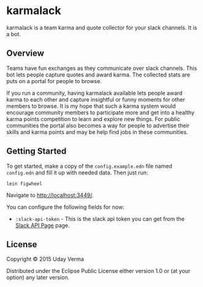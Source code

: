 # karmalack

karmalack is a team karma and quote collector for your slack channels.  It is a bot.

## Overview

Teams have fun exchanges as they communicate over slack channels.  This bot lets people capture quotes and award karma.  The collected stats are puts on a portal for people to browse.

If you run a community, having karmalack available lets people award karma to each other and capture insightful or funny moments for other members to browse.  It is my hope that such a karma system would encourage community members to participate more and get into a healthy karma points competition to learn and explore new things.  For public communities the portal also becomes a way for people to advertise their skills and karma points and may be help find jobs in these communities.

## Getting Started

To get started, make a copy of the `config.example.edn` file named `config.edn` and fill it up with needed data.  Then just run:

    lein figwheel
    
Navigate to [http://localhost:3449/](http://localhost:3449/).

You can configure the following fields for now:

 - `:slack-api-token` - This is the slack api token you can get from the [Slack API Page](https://api.slack.com/web) page.


## License

Copyright © 2015 Uday Verma

Distributed under the Eclipse Public License either version 1.0 or (at your option) any later version.
